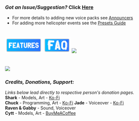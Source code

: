 ### _Got an Issue/Suggestion?_ Click [Here](https://github.com/sharkster91/ExpandedHelicopterEvents/issues)
- For more details to adding new voice packs see [Announcers](https://github.com/sharkster91/ExpandedHelicopterEvents/blob/main/Contents/mods/Expanded%20Helicopter%20Events/media/lua/shared/ExpandedHelicopter03a_Announcers.lua)
- For adding more helicopter events see the  [Presets Guide](https://github.com/sharkster91/ExpandedHelicopterEvents/blob/main/Contents/mods/Expanded%20Helicopter%20Events/media/lua/shared/ExpandedHelicopter_PRESETGUIDE.lua)
#
[![](https://raw.githubusercontent.com/TEHE-Studios/ExpandedHelicopterEvents/main/images/FEATURES.png)](https://github.com/TEHE-Studios/ExpandedHelicopterEvents/blob/main/docs/FEATURES.md)
[![](https://raw.githubusercontent.com/TEHE-Studios/ExpandedHelicopterEvents/main/images/FAQ.png)](https://github.com/TEHE-Studios/ExpandedHelicopterEvents/blob/main/docs/FAQ.md)
[![](https://raw.githubusercontent.com/TEHE-Studios/ExpandedHelicopterEvents/main/images/translation.png)](https://github.com/sharkster91/ExpandedHelicopterEvents/tree/main/Contents/mods/Expanded%20Helicopter%20Events/media/lua/shared/Translate)
#
[![](https://raw.githubusercontent.com/TEHE-Studios/ExpandedHelicopterEvents/main/images/supportLogo_sm.png)](https://github.com/TEHE-Studios/ExpandedHelicopterEvents/blob/main/docs/SUPPORT.md)
### _Credits, Donations, Support:_
_Links below lead directly to respective person's donation pages._  
**Shark** - Models, Art -  [Ko-Fi](https://ko-fi.com/sharkmods)  
**Chuck** - Programming, Art - [Ko-Fi](https://ko-fi.com/chuckleberryfinn)
**Jade** - Voiceover - [Ko-Fi](https://ko-fi.com/jadedp)  
**Raven & Gabby** - Sound, Voiceover  
**Cytt** - Models, Art - [BuyMeACoffee]([https://ko-fi.com/cytt](https://buymeacoffee.com/cytt))  
